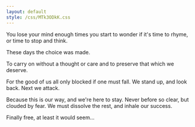 ```yaml
---
layout: default
style: /css/MTk3ODkK.css
---
```


You lose your mind enough times you start to wonder if it's time to rhyme, or time to stop and think.

<span />

These days
the choice was made.

To carry on
without a thought or care
and to preserve
that which we deserve.

For the good of us all
only blocked if one must fall.
We stand up, and look back.
Next we attack.

Because this is our way, and we're here to stay. Never before so clear, but clouded by fear. We must dissolve the rest, and inhale our success.

Finally free,
at least it would seem...
